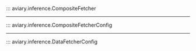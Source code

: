 ::: aviary.inference.CompositeFetcher

---

::: aviary.inference.CompositeFetcherConfig

---

::: aviary.inference.DataFetcherConfig
